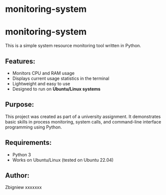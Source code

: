 # monitoring-system
# monitoring-system

This is a simple system resource monitoring tool written in Python.

## Features:
- Monitors CPU and RAM usage
- Displays current usage statistics in the terminal
- Lightweight and easy to use
- Designed to run on **Ubuntu/Linux systems**

## Purpose:
This project was created as part of a university assignment. It demonstrates basic skills in process monitoring, system calls, and command-line interface programming using Python.

## Requirements:
- Python 3
- Works on Ubuntu/Linux (tested on Ubuntu 22.04)

## Author:
Zbigniew xxxxxxx 

